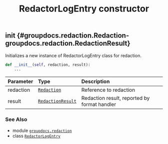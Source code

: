﻿---
title: RedactorLogEntry constructor
second_title: GroupDocs.Redaction for Python via .NET API References
description: 
type: docs
url: /python-net/groupdocs.redaction/redactorlogentry/__init__/
is_root: false
weight: 10
---

## __init__ {#groupdocs.redaction.Redaction-groupdocs.redaction.RedactionResult}

Initializes a new instance of RedactorLogEntry class for redaction.



```python
def __init__(self, redaction, result):
    ...
```


| Parameter | Type | Description |
| :- | :- | :- |
| redaction | [`Redaction`](/redaction/python-net/groupdocs.redaction/redaction) | Reference to redaction |
| result | [`RedactionResult`](/redaction/python-net/groupdocs.redaction/redactionresult) | Redaction result, reported by format handler |



### See Also
* module [`groupdocs.redaction`](../../)
* class [`RedactorLogEntry`](/redaction/python-net/groupdocs.redaction/redactorlogentry)
